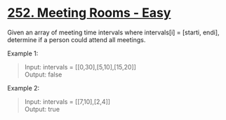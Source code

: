 # [252. Meeting Rooms - Easy](https://leetcode.com/problems/meeting-rooms/description/)

Given an array of meeting time intervals where intervals[i] = [starti, endi], determine if a person could attend all meetings.

Example 1:
> Input: intervals = [[0,30],[5,10],[15,20]]  
> Output: false

Example 2:
> Input: intervals = [[7,10],[2,4]]  
> Output: true
